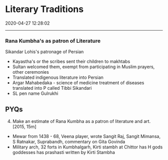# Literary Traditions
2020-04-27 12:28:02

---


### Rana Kumbha's as patron of Literature


Sikandar Lohis's patronage of Persian
-   Kayastha's or the scribes sent their children to makhtabs
-   Sultan welcomed them, exempt from participating in Muslim prayers, other ceremonies
-   Translated indigenous literature into Persian
-   Argar Mahabedaka - science of medicine treatment of diseases translated into P called Tibbi Sikandari
-   SL pen name Gulrukhi


## PYQs

4. Make an estimate of Rana Kumbha as a patron of literature and art. [2015, 15m]
-   Mewar from 1438 - 68, Veena player, wrote Sangit Raj, Sangit Mimansa, S Ratnakar, Suprabandh, commentary on Gita Govinda
-   Military arch, 32 forts in Kumbhalgarh, Kirti stambh at Chittor has H gods goddesses has prashasti written by Kirti Stambha

